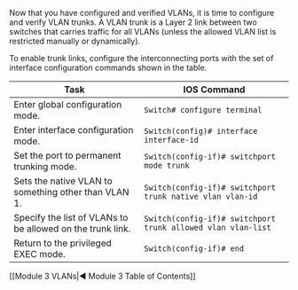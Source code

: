 Now that you have configured and verified VLANs, it is time to configure and verify VLAN trunks. A VLAN trunk is a Layer 2 link between two switches that carries traffic for all VLANs (unless the allowed VLAN list is restricted manually or dynamically).

To enable trunk links, configure the interconnecting ports with the set of interface configuration commands shown in the table.

| Task                                                       | IOS Command                                                  |
| ---------------------------------------------------------- | ------------------------------------------------------------ |
| Enter global configuration mode.                           | `Switch# configure terminal`                                 |
| Enter interface configuration mode.                        | `Switch(config)# interface interface-id`                     |
| Set the port to permanent trunking mode.                   | `Switch(config-if)# switchport mode trunk`                   |
| Sets the native VLAN to something other than VLAN 1.       | `Switch(config-if)# switchport trunk native vlan vlan-id`    |
| Specify the list of VLANs to be allowed on the trunk link. | `Switch(config-if)# switchport trunk allowed vlan vlan-list` |
| Return to the privileged EXEC mode.                        | `Switch(config-if)# end`                                     |

[[Module 3 VLANs|◀ Module 3 Table of Contents]]